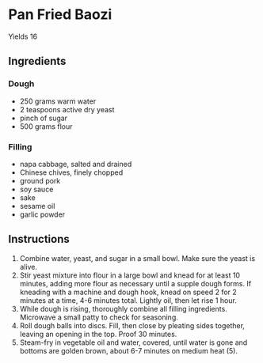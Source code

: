# Pan Fried Baozi

Yields 16

## Ingredients

### Dough

- 250 grams warm water
- 2 teaspoons active dry yeast
- pinch of sugar
- 500 grams flour

### Filling

- napa cabbage, salted and drained
- Chinese chives, finely chopped
- ground pork
- soy sauce
- sake
- sesame oil
- garlic powder

## Instructions

1. Combine water, yeast, and sugar in a small bowl. Make sure the yeast is alive.
2. Stir yeast mixture into flour in a large bowl and knead for at least 10 minutes, adding more flour as necessary until a supple dough forms. If kneading with a machine and dough hook, knead on speed 2 for 2 minutes at a time, 4-6 minutes total. Lightly oil, then let rise 1 hour.
3. While dough is rising, thoroughly combine all filling ingredients. Microwave a small patty to check for seasoning.
4. Roll dough balls into discs. Fill, then close by pleating sides together, leaving an opening in the top. Proof 30 minutes.
5. Steam-fry in vegetable oil and water, covered, until water is gone and bottoms are golden brown, about 6-7 minutes on medium heat (5).
